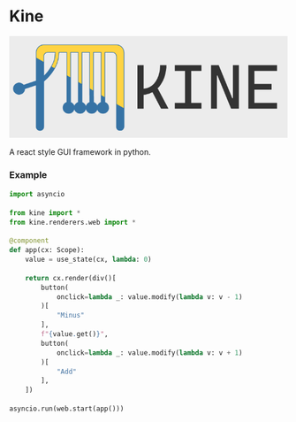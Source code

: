 # Kine

![Logo and name](.github/logo_name.png)

A react style GUI framework in python.


### Example

```py
import asyncio

from kine import *
from kine.renderers.web import *

@component
def app(cx: Scope):
    value = use_state(cx, lambda: 0)

    return cx.render(div()[
        button(
            onclick=lambda _: value.modify(lambda v: v - 1)
        )[
            "Minus"
        ],
        f"{value.get()}",
        button(
            onclick=lambda _: value.modify(lambda v: v + 1)
        )[
            "Add"
        ],
    ])

asyncio.run(web.start(app()))
```
